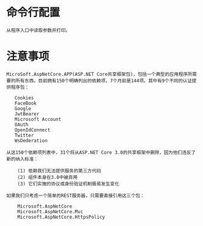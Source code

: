# 命令行配置

    从程序入口中读取参数并打印。

# 注意事项

    MicroSoft.AspNetCore.APP(ASP.NET Core共享框架包)，包括一个典型的应用程序所需要的所有东西，目前拥有150个明确列出的依赖项，7个月前是144项。其中有9个不同的认证提供程序包：
      
       Cookies
       FaceBook
       Google
       JwtBearer
       Microsoft Account
       OAuth
       OpenIdConnect
       Twitter
       WsDederation

    从这150个依赖项列表中，31个将从ASP.NET Core 3.0的共享框架中删除，因为他们违反了新的纳入标准：

        (1) 依赖我们无法提供服务的第三方代码
        (2) 组件本身在3.0中被弃用
        (3) 它们实施的协议或身份验证机制极易发生变化

    如果我们只考虑一个简单的REST服务器，只需要直接引用这三个包：

        Microsoft.AspNetCore
        Microsoft.AspNetCore.Mvc
        Microsoft.AspNetCore.HttpsPolicy
    